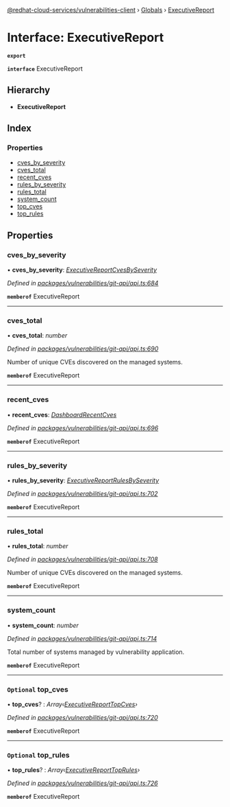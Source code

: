 [@redhat-cloud-services/vulnerabilities-client](../README.md) › [Globals](../globals.md) › [ExecutiveReport](executivereport.md)

# Interface: ExecutiveReport

**`export`** 

**`interface`** ExecutiveReport

## Hierarchy

* **ExecutiveReport**

## Index

### Properties

* [cves_by_severity](executivereport.md#cves_by_severity)
* [cves_total](executivereport.md#cves_total)
* [recent_cves](executivereport.md#recent_cves)
* [rules_by_severity](executivereport.md#rules_by_severity)
* [rules_total](executivereport.md#rules_total)
* [system_count](executivereport.md#system_count)
* [top_cves](executivereport.md#optional-top_cves)
* [top_rules](executivereport.md#optional-top_rules)

## Properties

###  cves_by_severity

• **cves_by_severity**: *[ExecutiveReportCvesBySeverity](executivereportcvesbyseverity.md)*

*Defined in [packages/vulnerabilities/git-api/api.ts:684](https://github.com/RedHatInsights/javascript-clients/blob/master/packages/vulnerabilities/git-api/api.ts#L684)*

**`memberof`** ExecutiveReport

___

###  cves_total

• **cves_total**: *number*

*Defined in [packages/vulnerabilities/git-api/api.ts:690](https://github.com/RedHatInsights/javascript-clients/blob/master/packages/vulnerabilities/git-api/api.ts#L690)*

Number of unique CVEs discovered on the managed systems.

**`memberof`** ExecutiveReport

___

###  recent_cves

• **recent_cves**: *[DashboardRecentCves](dashboardrecentcves.md)*

*Defined in [packages/vulnerabilities/git-api/api.ts:696](https://github.com/RedHatInsights/javascript-clients/blob/master/packages/vulnerabilities/git-api/api.ts#L696)*

**`memberof`** ExecutiveReport

___

###  rules_by_severity

• **rules_by_severity**: *[ExecutiveReportRulesBySeverity](executivereportrulesbyseverity.md)*

*Defined in [packages/vulnerabilities/git-api/api.ts:702](https://github.com/RedHatInsights/javascript-clients/blob/master/packages/vulnerabilities/git-api/api.ts#L702)*

**`memberof`** ExecutiveReport

___

###  rules_total

• **rules_total**: *number*

*Defined in [packages/vulnerabilities/git-api/api.ts:708](https://github.com/RedHatInsights/javascript-clients/blob/master/packages/vulnerabilities/git-api/api.ts#L708)*

Number of unique CVEs discovered on the managed systems.

**`memberof`** ExecutiveReport

___

###  system_count

• **system_count**: *number*

*Defined in [packages/vulnerabilities/git-api/api.ts:714](https://github.com/RedHatInsights/javascript-clients/blob/master/packages/vulnerabilities/git-api/api.ts#L714)*

Total number of systems managed by vulnerability application.

**`memberof`** ExecutiveReport

___

### `Optional` top_cves

• **top_cves**? : *Array‹[ExecutiveReportTopCves](executivereporttopcves.md)›*

*Defined in [packages/vulnerabilities/git-api/api.ts:720](https://github.com/RedHatInsights/javascript-clients/blob/master/packages/vulnerabilities/git-api/api.ts#L720)*

**`memberof`** ExecutiveReport

___

### `Optional` top_rules

• **top_rules**? : *Array‹[ExecutiveReportTopRules](executivereporttoprules.md)›*

*Defined in [packages/vulnerabilities/git-api/api.ts:726](https://github.com/RedHatInsights/javascript-clients/blob/master/packages/vulnerabilities/git-api/api.ts#L726)*

**`memberof`** ExecutiveReport
